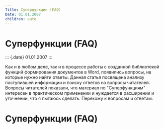 ```yaml
---
Title: Суперфункции (FAQ)
Date: 01.01.2007
children: auto
---
```



Суперфункции (FAQ)
==================

::: {.date}
01.01.2007
:::

Как и в любом деле, так и в процессе работы с созданной библиотекой
функций формирования документов в Word, появились вопросы, на которые
нужно найти ответы. Данная статья посвящена анализу поступившей
информации и поиску ответов на вопросы читателей. Вопросы читателей
показали, что материал по \"Суперфункциям\" интересен в практическом
применении и нуждается в расширении и уточнении, что я пытаюсь сделать.
Перехожу к вопросам и ответам.

Суперфункции (FAQ)
==================
